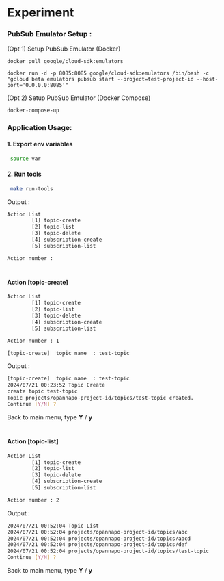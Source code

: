 # Experiment

### PubSub Emulator Setup : 
(Opt 1) Setup PubSub Emulator (Docker)
```docker
docker pull google/cloud-sdk:emulators
```
```docker
docker run -d -p 8085:8085 google/cloud-sdk:emulators /bin/bash -c "gcloud beta emulators pubsub start --project=test-project-id --host-port='0.0.0.0:8085'"
```

(Opt 2) Setup PubSub Emulator (Docker Compose)
```docker
docker-compose-up
```

###
### Application Usage: 
#### 1. Export env variables
```bash
 source var
```

#### 2. Run tools
```bash
 make run-tools
```
Output :
```bash
Action List
        [1] topic-create
        [2] topic-list
        [3] topic-delete
        [4] subscription-create
        [5] subscription-list

Action number :
```

#

#### Action [topic-create]
```bash
Action List
        [1] topic-create
        [2] topic-list
        [3] topic-delete
        [4] subscription-create
        [5] subscription-list

Action number : 1
```
```bash
[topic-create]  topic name  : test-topic
```

Output :
```bash
[topic-create]  topic name  : test-topic
2024/07/21 00:23:52 Topic Create
create topic test-topic
Topic projects/opannapo-project-id/topics/test-topic created.
Continue [Y/N] ?
```
Back to main menu, type **Y** / **y**

#

#### Action [topic-list]
```bash
Action List
        [1] topic-create
        [2] topic-list
        [3] topic-delete
        [4] subscription-create
        [5] subscription-list

Action number : 2
```

Output :
```bash
2024/07/21 00:52:04 Topic List
2024/07/21 00:52:04 projects/opannapo-project-id/topics/abc
2024/07/21 00:52:04 projects/opannapo-project-id/topics/abcd
2024/07/21 00:52:04 projects/opannapo-project-id/topics/def
2024/07/21 00:52:04 projects/opannapo-project-id/topics/test-topic
Continue [Y/N] ?
```
Back to main menu, type **Y** / **y**